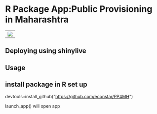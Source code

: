 

<h1>
  <span class="label label-primary"> R Package App:Public Provisioning in Maharashtra </span>
</h1>






<table>
  <tr>
    <td>  <img src ='https://i.imgur.com/y4ifM8v.png'> </td>
  </tr>
</table>








## Deploying using shinylive 

## Usage 




## install package in R set up 


devtools::install_github("https://github.com/econstar/PP4MH")

launch_app() will open app 


